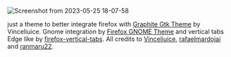 ![Screenshot from 2023-05-25 18-07-58](https://github.com/paolocalosso/ff_graphite/assets/5927377/a085ec1f-371e-44e7-8e7a-38188f63f589)



just a theme to better integrate firefox with [Graphite Gtk Theme](https://github.com/vinceliuice/Graphite-gtk-theme) by Vinceliuice. Gnome integration by [Firefox GNOME Theme](https://github.com/rafaelmardojai/firefox-gnome-theme) and vertical tabs Edge like by [firefox-vertical-tabs](https://github.com/ranmaru22/firefox-vertical-tabs).
All credits to [Vinceliuice](https://github.com/vinceliuice), [rafaelmardojai](https://github.com/rafaelmardojai) and [ranmaru22](https://github.com/ranmaru22).

